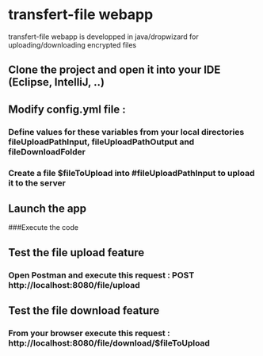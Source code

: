 # transfert-file webapp
transfert-file webapp is developped in java/dropwizard for uploading/downloading encrypted files

## Clone the project and open it into your IDE (Eclipse, IntelliJ, ..)

## Modify config.yml file : 
  ### Define values for these variables from your local directories fileUploadPathInput, fileUploadPathOutput and fileDownloadFolder
  ### Create a file $fileToUpload into #fileUploadPathInput to upload it to the server 

## Launch the app
###Execute the code

## Test the file upload feature
### Open Postman and execute this request : POST http://localhost:8080/file/upload

## Test the file download feature
### From your browser execute this request : http://localhost:8080/file/download/$fileToUpload
